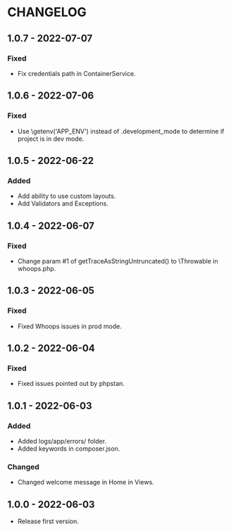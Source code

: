 # CHANGELOG

## 1.0.7 - 2022-07-07

### Fixed

- Fix credentials path in ContainerService.

## 1.0.6 - 2022-07-06

### Fixed

- Use \getenv('APP_ENV') instead of .development_mode to determine if project is in dev mode.

## 1.0.5 - 2022-06-22

### Added

- Add ability to use custom layouts.
- Add Validators and Exceptions.

## 1.0.4 - 2022-06-07

### Fixed

- Change param #1 of getTraceAsStringUntruncated() to \Throwable in whoops.php.

## 1.0.3 - 2022-06-05

### Fixed

- Fixed Whoops issues in prod mode.

## 1.0.2 - 2022-06-04

### Fixed

- Fixed issues pointed out by phpstan.

## 1.0.1 - 2022-06-03

### Added

- Added logs/app/errors/ folder.
- Added keywords in composer.json.

### Changed

- Changed welcome message in Home in Views.

## 1.0.0 - 2022-06-03

- Release first version.